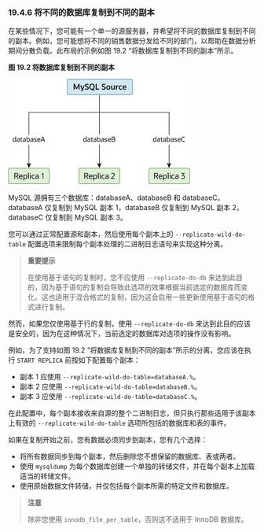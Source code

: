 ### 19.4.6 将不同的数据库复制到不同的副本

在某些情况下，您可能有一个单一的源服务器，并希望将不同的数据库复制到不同的副本。例如，您可能想将不同的销售数据分发给不同的部门，以帮助在数据分析期间分散负载。此布局的示例如图 19.2 “将数据库复制到不同的副本”所示。

**图 19.2 将数据库复制到不同的副本**

![](multi-db.png)

MySQL 源拥有三个数据库：databaseA、databaseB 和 databaseC。databaseA 仅复制到 MySQL 副本 1，databaseB 仅复制到 MySQL 副本 2，databaseC 仅复制到 MySQL 副本 3。

您可以通过正常配置源和副本，然后使用每个副本上的 `--replicate-wild-do-table` 配置选项来限制每个副本处理的二进制日志语句来实现这种分离。

> **重要提示**
>
> 在使用基于语句的复制时，您不应使用 `--replicate-do-db` 来达到此目的，因为基于语句的复制会导致此选项的效果根据当前选定的数据库而变化。这也适用于混合格式的复制，因为这会启用一些更新使用基于语句的格式进行复制。

然而，如果您仅使用基于行的复制，使用 `--replicate-do-db` 来达到此目的应该是安全的，因为在这种情况下，当前选定的数据库对选项的操作没有影响。

例如，为了支持如图 19.2 “将数据库复制到不同的副本”所示的分离，您应该在执行 `START REPLICA` 前按如下配置每个副本：

- 副本 1 应使用 `--replicate-wild-do-table=databaseA.%`。
- 副本 2 应使用 `--replicate-wild-do-table=databaseB.%`。
- 副本 3 应使用 `--replicate-wild-do-table=databaseC.%`。

在此配置中，每个副本接收来自源的整个二进制日志，但只执行那些适用于该副本上有效的 `--replicate-wild-do-table` 选项所包括的数据库和表的事件。

如果在复制开始之前，您有数据必须同步到副本，您有几个选择：

- 将所有数据同步到每个副本，然后删除您不想保留的数据库、表或两者。
- 使用 `mysqldump` 为每个数据库创建一个单独的转储文件，并在每个副本上加载适当的转储文件。
- 使用原始数据文件转储，并仅包括每个副本所需的特定文件和数据库。

> **注意**
>
> 除非您使用 `innodb_file_per_table`，否则这不适用于 InnoDB 数据库。